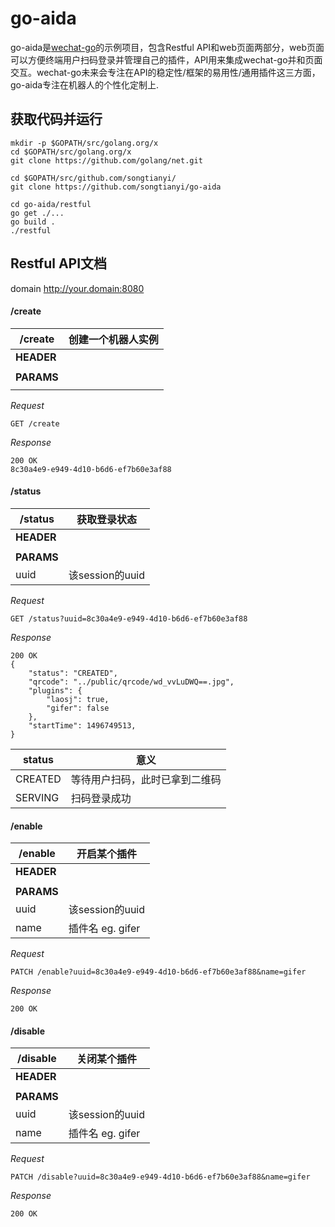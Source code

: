 # go-aida
go-aida是[wechat-go](http://github.com/songtianyi/wechat-go)的示例项目，包含Restful API和web页面两部分，web页面可以方便终端用户扫码登录并管理自己的插件，API用来集成wechat-go并和页面交互。wechat-go未来会专注在API的稳定性/框架的易用性/通用插件这三方面，go-aida专注在机器人的个性化定制上.

## 获取代码并运行
```
mkdir -p $GOPATH/src/golang.org/x
cd $GOPATH/src/golang.org/x
git clone https://github.com/golang/net.git

cd $GOPATH/src/github.com/songtianyi/
git clone https://github.com/songtianyi/go-aida

cd go-aida/restful
go get ./...
go build .
./restful
```
## Restful API文档
domain http://your.domain:8080

#### /create

| /create| 创建一个机器人实例|
|------| ------ |
| **HEADER** ||
|||
| **PARAMS**||
|||


_Request_
```
GET /create
```
_Response_
```
200 OK
8c30a4e9-e949-4d10-b6d6-ef7b60e3af88
```

#### /status
| /status| 获取登录状态|
|------| ------ |
| **HEADER** ||
|||
| **PARAMS**||
|uuid|该session的uuid|

_Request_
```
GET /status?uuid=8c30a4e9-e949-4d10-b6d6-ef7b60e3af88
```
_Response_
```
200 OK
{
	"status": "CREATED",
	"qrcode": "../public/qrcode/wd_vvLuDWQ==.jpg",
	"plugins": {
		"laosj": true,
		"gifer": false
	},
	"startTime": 1496749513,
}
```
|status|意义|
|------| ------ |
|CREATED|等待用户扫码，此时已拿到二维码|
|SERVING|扫码登录成功|

#### /enable

| /enable| 开启某个插件|
|------| ------ |
| **HEADER** ||
|||
| **PARAMS**||
|uuid|该session的uuid|
|name|插件名 eg. gifer|

_Request_
```
PATCH /enable?uuid=8c30a4e9-e949-4d10-b6d6-ef7b60e3af88&name=gifer
```

_Response_
```
200 OK
```

#### /disable

| /disable| 关闭某个插件|
|------| ------ |
| **HEADER** ||
|||
| **PARAMS**||
|uuid|该session的uuid|
|name|插件名 eg. gifer|


_Request_
```
PATCH /disable?uuid=8c30a4e9-e949-4d10-b6d6-ef7b60e3af88&name=gifer
```
_Response_
```
200 OK
```
